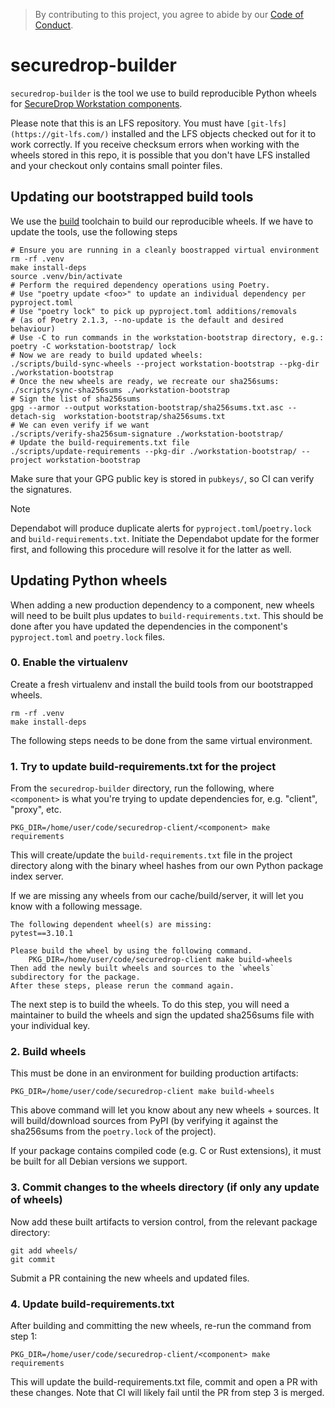 > By contributing to this project, you agree to abide by our [Code of Conduct](https://github.com/freedomofpress/.github/blob/main/CODE_OF_CONDUCT.md).

# securedrop-builder

`securedrop-builder` is the tool we use to build reproducible Python wheels for [SecureDrop Workstation components](https://github.com/freedomofpress/securedrop-client).

Please note that this is an LFS repository. You must have `[git-lfs](https://git-lfs.com/)` installed and the LFS objects checked out for it to work correctly. If you receive checksum errors when working with the wheels stored in this repo, it is possible that you don't have LFS installed and your checkout only contains small pointer files.

## Updating our bootstrapped build tools

We use the [build](https://pypa-build.readthedocs.io/en/latest/) toolchain to build our reproducible wheels.
If we have to update the tools, use the following steps

```shell
# Ensure you are running in a cleanly boostrapped virtual environment
rm -rf .venv
make install-deps
source .venv/bin/activate
# Perform the required dependency operations using Poetry.
# Use "poetry update <foo>" to update an individual dependency per pyproject.toml
# Use "poetry lock" to pick up pyproject.toml additions/removals
# (as of Poetry 2.1.3, --no-update is the default and desired behaviour)
# Use -C to run commands in the workstation-bootstrap directory, e.g.:
poetry -C workstation-bootstrap/ lock
# Now we are ready to build updated wheels:
./scripts/build-sync-wheels --project workstation-bootstrap --pkg-dir ./workstation-bootstrap
# Once the new wheels are ready, we recreate our sha256sums:
./scripts/sync-sha256sums ./workstation-bootstrap
# Sign the list of sha256sums
gpg --armor --output workstation-bootstrap/sha256sums.txt.asc --detach-sig  workstation-bootstrap/sha256sums.txt
# We can even verify if we want
./scripts/verify-sha256sum-signature ./workstation-bootstrap/
# Update the build-requirements.txt file
./scripts/update-requirements --pkg-dir ./workstation-bootstrap/ --project workstation-bootstrap
```

Make sure that your GPG public key is stored in `pubkeys/`, so CI can verify the signatures.

> [!NOTE]
>
> Dependabot will produce duplicate alerts for `pyproject.toml`/`poetry.lock`
> and `build-requirements.txt`.  Initiate the Dependabot update for the former
> first, and following this procedure will resolve it for the latter as well.

## Updating Python wheels

When adding a new production dependency to a component, new wheels will need to be built
plus updates to `build-requirements.txt`. This should be done after you have updated the
dependencies in the component's `pyproject.toml` and `poetry.lock` files.

### 0. Enable the virtualenv

Create a fresh virtualenv and install the build tools from our bootstrapped wheels.

```shell
rm -rf .venv
make install-deps
```

The following steps needs to be done from the same virtual environment.

### 1. Try to update build-requirements.txt for the project

From the `securedrop-builder` directory, run the following, where `<component>`
is what you're trying to update dependencies for, e.g. "client", "proxy", etc.

```shell
PKG_DIR=/home/user/code/securedrop-client/<component> make requirements
```

This will create/update the `build-requirements.txt` file in the project directory along with the binary wheel
hashes from our own Python package index server.

If we are missing any wheels from our cache/build/server, it will let you know with a following message.

```shell
The following dependent wheel(s) are missing:
pytest==3.10.1

Please build the wheel by using the following command.
	PKG_DIR=/home/user/code/securedrop-client make build-wheels
Then add the newly built wheels and sources to the `wheels` subdirectory for the package.
After these steps, please rerun the command again.
```

The next step is to build the wheels. To do this step, you will need a maintainer
to build the wheels and sign the updated sha256sums file with your individual key.

### 2. Build wheels

This must be done in an environment for building production artifacts:

```shell
PKG_DIR=/home/user/code/securedrop-client make build-wheels
```

This above command will let you know about any new wheels + sources. It will
build/download sources from PyPI (by verifying it against the sha256sums from
the `poetry.lock` of the project).

If your package contains compiled code (e.g. C or Rust extensions), it must be
built for all Debian versions we support.

### 3. Commit changes to the wheels directory (if only any update of wheels)

Now add these built artifacts to version control, from the relevant package
directory:

```shell
git add wheels/
git commit
```

Submit a PR containing the new wheels and updated files.

### 4. Update build-requirements.txt

After building and committing the new wheels, re-run the command from step 1:

```shell
PKG_DIR=/home/user/code/securedrop-client/<component> make requirements
```

This will update the build-requirements.txt file, commit and open a PR with these
changes. Note that CI will likely fail until the PR from step 3 is merged.
